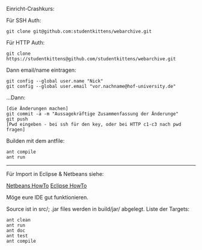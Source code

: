 Einricht-Crashkurs:

Für SSH Auth:

    git clone git@github.com:studentkittens/webarchive.git

Für HTTP Auth:

    git clone https://studentkittens@github.com/studentkittens/webarchive.git

Dann email/name eintragen:

    git config --global user.name "Nick"
    git config --global user.email "vor.nachname@hof-university.de"

...Dann:

    [die Änderungen machen]
    git commit -a -m "Aussagekräftige Zusammenfassung der Änderunge"
    git push
    [Pwd eingeben - bei ssh für den key, oder bei HTTP c1-c3 nach pwd fragen]

Builden mit dem antfile:
    
    ant compile
    ant run

---

Für Import in Eclipse & Netbeans siehe:

[Netbeans HowTo](http://forums.netbeans.org/ptopic13537.html)
[Eclipse HowTo](http://www.vogella.de/articles/ApacheAnt/article.html)

Möge eure IDE gut funktionieren.

Source ist in src/; .jar files werden in build/jar/ abgelegt.
Liste der Targets:

    ant clean
    ant run 
    ant doc
    ant test
    ant compile
